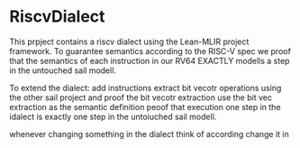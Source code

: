# RiscvDialect
This prpject contains a riscv dialect using the Lean-MLIR project framework. To guarantee semantics according to the RISC-V spec we proof that the semantics of each instruction in our RV64 EXACTLY modells a step in the untouched sail modell. 


To extend the dialect:
    add instructions 
    extract bit vecotr operations using the other sail project and proof the bit vecotr extraction
    use the bit vec extraction as the semantic definition
    peoof that execution one step in the idalect is exactly one step in the untoiuched sail modell. 

whenever changing something in the dialect think of according change it in 
